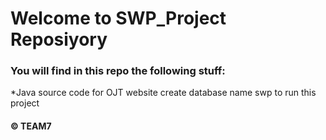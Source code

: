 ﻿# Welcome to SWP_Project Reposiyory
 ### You will find in this repo the following stuff:
 *Java source code for OJT website
create database name swp to run this project
#### © TEAM7 
